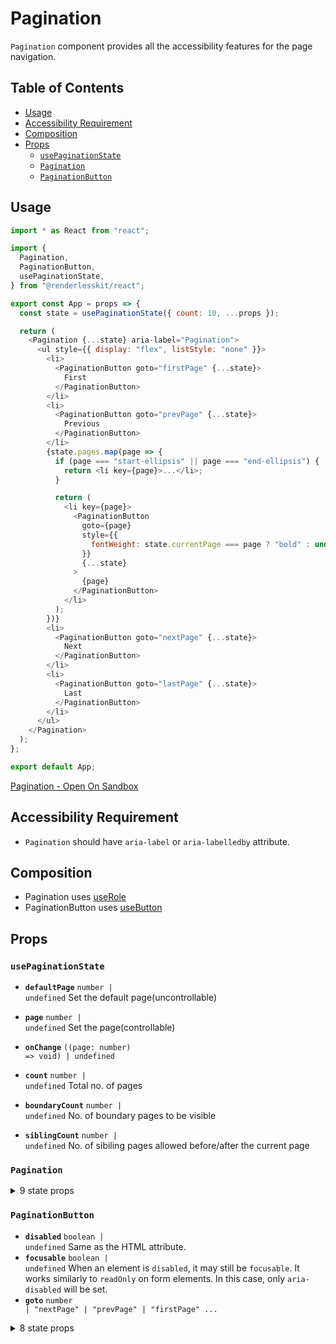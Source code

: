 # Pagination

`Pagination` component provides all the accessibility features for the page
navigation.

## Table of Contents

- [Usage](#usage)
- [Accessibility Requirement](#accessibility-requirement)
- [Composition](#composition)
- [Props](#props)
  - [`usePaginationState`](#usepaginationstate)
  - [`Pagination`](#pagination)
  - [`PaginationButton`](#paginationbutton)

## Usage

```js
import * as React from "react";

import {
  Pagination,
  PaginationButton,
  usePaginationState,
} from "@renderlesskit/react";

export const App = props => {
  const state = usePaginationState({ count: 10, ...props });

  return (
    <Pagination {...state} aria-label="Pagination">
      <ul style={{ display: "flex", listStyle: "none" }}>
        <li>
          <PaginationButton goto="firstPage" {...state}>
            First
          </PaginationButton>
        </li>
        <li>
          <PaginationButton goto="prevPage" {...state}>
            Previous
          </PaginationButton>
        </li>
        {state.pages.map(page => {
          if (page === "start-ellipsis" || page === "end-ellipsis") {
            return <li key={page}>...</li>;
          }

          return (
            <li key={page}>
              <PaginationButton
                goto={page}
                style={{
                  fontWeight: state.currentPage === page ? "bold" : undefined,
                }}
                {...state}
              >
                {page}
              </PaginationButton>
            </li>
          );
        })}
        <li>
          <PaginationButton goto="nextPage" {...state}>
            Next
          </PaginationButton>
        </li>
        <li>
          <PaginationButton goto="lastPage" {...state}>
            Last
          </PaginationButton>
        </li>
      </ul>
    </Pagination>
  );
};

export default App;
```

[Pagination - Open On Sandbox](https://codesandbox.io/s/p92pq)

## Accessibility Requirement

- `Pagination` should have `aria-label` or `aria-labelledby` attribute.

## Composition

- Pagination uses [useRole](https://reakit.io/docs/role)
- PaginationButton uses [useButton](https://reakit.io/docs/button)

## Props

### `usePaginationState`

- **`defaultPage`** <code>number | undefined</code> Set the default
  page(uncontrollable)
- **`page`** <code>number | undefined</code> Set the page(controllable)
- **`onChange`** <code>((page: number) =&#62; void) | undefined</code>

- **`count`** <code>number | undefined</code> Total no. of pages
- **`boundaryCount`** <code>number | undefined</code> No. of boundary pages to
  be visible
- **`siblingCount`** <code>number | undefined</code> No. of sibiling pages
  allowed before/after the current page

### `Pagination`

<details><summary>9 state props</summary>
> These props are returned by the state hook. You can spread them into this component (`{...state}`) or pass them separately. You can also provide these props from your own state logic.

- **`currentPage`** <code>number</code> The current active page
- **`pages`** <code>(string | number)[]</code> All the page with start & end
  ellipsis
- **`isAtFirstPage`** <code>boolean</code> True, if the currentPage is at first
  page
- **`isAtLastPage`** <code>boolean</code> True, if the currentPage is at last
  page
- **`movePage`** <code>(page: number) =&#62; void</code> Go to the specified
  page number
- **`nextPage`** <code>() =&#62; void</code> Go to next page
- **`prevPage`** <code>() =&#62; void</code> Go to previous page
- **`firstPage`** <code>() =&#62; void</code> Go to first page
- **`lastPage`** <code>() =&#62; void</code> Go to last page

</details>

### `PaginationButton`

- **`disabled`** <code>boolean | undefined</code> Same as the HTML attribute.
- **`focusable`** <code>boolean | undefined</code> When an element is
  `disabled`, it may still be `focusable`. It works similarly to `readOnly` on
  form elements. In this case, only `aria-disabled` will be set.
- **`goto`**
  <code title="number | &#34;nextPage&#34; | &#34;prevPage&#34; | &#34;firstPage&#34; | &#34;lastPage&#34;">number
  | &#34;nextPage&#34; | &#34;prevPage&#34; | &#34;firstPage&#34; ...</code>

<details><summary>8 state props</summary>
> These props are returned by the state hook. You can spread them into this component (`{...state}`) or pass them separately. You can also provide these props from your own state logic.

- **`currentPage`** <code>number</code> The current active page
- **`movePage`** <code>(page: number) =&#62; void</code> Go to the specified
  page number
- **`nextPage`** <code>() =&#62; void</code> Go to next page
- **`prevPage`** <code>() =&#62; void</code> Go to previous page
- **`firstPage`** <code>() =&#62; void</code> Go to first page
- **`lastPage`** <code>() =&#62; void</code> Go to last page
- **`isAtLastPage`** <code>boolean</code> True, if the currentPage is at last
  page
- **`isAtFirstPage`** <code>boolean</code> True, if the currentPage is at first
  page

</details>
